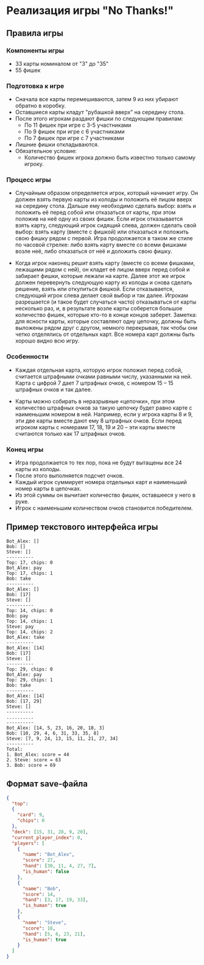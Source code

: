 # Реализация игры "No Thanks!"

## Правила игры

### Компоненты игры

* 33 карты номиналом от "3" до "35"
* 55 фишек

### Подготовка к игре

* Сначала все карты перемешиваются, затем 9 из них убирают обратно в коробку.
* Оставшиеся карты кладут "рубашкой вверх" на середину стола.
* После этого игрокам раздают фишки по следующим правилам:
  * По 11 фишек при игре с 3-5 участниками
  * По 9 фишек при игре с 6 участниками
  * По 7 фишек при игре с 7 участниками
* Лишние фишки откладываются.
* Обязательное условие:
  * Количество фишек игрока должно быть известно только самому игроку.

### Процесс игры

  * Случайным образом определяется игрок, который начинает игру. Он должен взять
    первую карты из колоды и положить её лицом вверх на середину стола. Дальше
    ему необходимо сделать выбор: взять и положить её перед собой или отказаться от
    карты, при этом положив на неё одну из своих фишек. Если игрок отказывается 
    взять карту, следующий игрок сидящий слева, должен сделать свой выбор: взять 
    карту (вместе с фишкой) или отказаться и положить свою фишку рядом с первой. 
    Игра продолжается в таком же стиле по часовой стрелке: либо взять карту вместе 
    со всеми фишками возле неё, либо отказаться от неё и доложить свою фишку.

  * Когда игрок наконец решит взять карту (вместе со всеми фишками, лежащими рядом 
    с ней), он кладет её лицом вверх перед собой и забирает фишки, которые лежали 
    на карте. Далее этот же игрок должен перевернуть следующую карту из колоды и 
    снова сделать решение, взять или откупиться фишкой. Если отказывается, следующий 
    игрок слева делает свой выбор и так далее. Игрокам разрешается (и такое будет 
    случаться часто) отказываться от карты несколько раз, и, в результате возле 
    карты соберется большое количество фишек, которые кто-то в конце концов заберет.
    Заметка: для ясности карты, которые составляют одну цепочку, должны быть 
    выложены рядом друг с другом, немного перекрывая, так чтобы они четко отделялись 
    от отдельных карт. Все номера карт должны быть хорошо видно всю игру.

### Особенности

  * Каждая отдельная карта, которую игрок положил перед собой, считается 
    штрафными очками равными числу, указанными на ней. Карта с цифрой 7 
    дает 7 штрафных очков, с номером 15 – 15 штрафных очков и так далее.

  * Карты можно собирать в неразрывные «цепочки», при этом количество штрафных 
    очков за такую цепочку будет равно карте с наименьшим номером в ней. Например, 
    если у игрока карты 8 и 9, эти две карты вместе дают ему 8 штрафных очков. Если 
    перед игроком карты с номерами 17, 18, 19 и 20 – эти карты вместе считаются 
    только как 17 штрафных очков.

### Конец игры

  * Игра продолжается то тех пор, пока не будут вытащены все 24 карты из колоды. 
  * После этого выполняется подсчет очков.
  * Каждый игрок суммирует номера отдельных карт и наименьший номер карты в цепочках. 
  * Из этой суммы он вычитает количество фишек, оставшееся у него в руке.
  * Игрок с наименьшим количеством очков становится победителем.

## Пример текстового интерфейса игры

```
Bot_Alex: []
Bob: []
Steve: []
----------
Top: 17, chips: 0
Bot_Alex: pay
Top: 17, chips: 1
Bob: take
----------
Bot_Alex: []
Bob: [17]
Steve: []
----------
Top: 14, chips: 0
Bob: pay
Top: 14, chips: 1
Steve: pay
Top: 14, chips: 2
Bot_Alex: take
----------
Bot_Alex: [14]
Bob: [17]
Steve: []
----------
Top: 29, chips: 0
Bot_Alex: pay
Top: 29, chips: 1
Bob: take
----------
Bot_Alex: [14]
Bob: [17, 29]
Steve: []
----------
..........
----------
Bot_Alex: [14, 5, 23, 16, 20, 18, 3]
Bob: [10, 29, 4, 6, 31, 33, 35, 8]
Steve: [7, 9, 24, 13, 15, 11, 21, 27, 34]
----------
Total:
1. Bot_Alex: score = 44
2. Steve: score = 63
3. Bob: score = 69
```

## Формат save-файла

```json
{
  "top": 
  {
    "card": 9,
    "chips": 0
  },
  "deck": [15, 31, 28, 9, 20],
  "current_player_index": 0,
  "players": [
    {
      "name": "Bot_Alex",
      "score": 27,
      "hand": [30, 11, 4, 27, 7],
      "is_human": false
    },
    {
      "name": "Bob",
      "score": 14,
      "hand": [3, 17, 19, 33],
      "is_human": true
    },
    {
      "name": "Steve",
      "score": 18,
      "hand": [5, 6, 23, 21],
      "is_human": true
    }
  ]
}
```